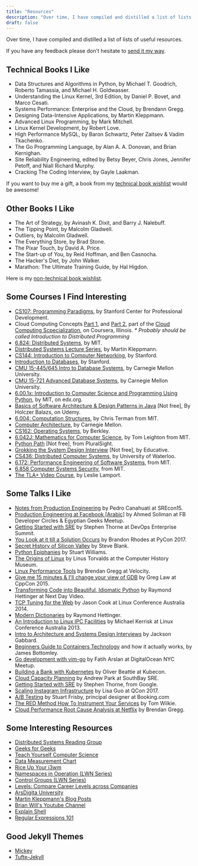 ```yaml
---
title: "Resources"
description: "Over time, I have compiled and distilled a list of lists of useful resources."
draft: false
---
```


Over time, I have compiled and distilled a list of lists of useful resources.

If you have any feedback please don't hesitate to [send it my way](/contact/).

## Technical Books I Like

- Data Structures and Algorithms in Python, by Michael T. Goodrich, Roberto Tamassia, and Michael H. Goldwasser.
- Understanding the Linux Kernel, 3rd Edition, by Daniel P. Bovet, and Marco Cesati.
- Systems Performance: Enterprise and the Cloud, by Brendann Gregg.
- Designing Data-Intensive Applications, by Martin Kleppmann.
- Advanced Linux Programming, by Mark Mitchell.
- Linux Kernel Development, by Robert Love.
- High Performance MySQL, by Baron Schwartz, Peter Zaitsev & Vadim Tkachenko.
- The Go Programming Language, by Alan A. A. Donovan, and Brian Kernighan.
- Site Reliability Engineering, edited by Betsy Beyer, Chris Jones, Jennifer Petoff, and Niall Richard Murphy.
- Cracking The Coding Interview, by Gayle Laakman.

If you want to buy me a gift, a book from my [technical book wishlist](https://www.amazon.co.uk/hz/wishlist/ls/1ZVYP207HZR6H?type=wishlist&filter=unpurchased&sort=priority) would be awesome!

## Other Books I Like

- The Art of Strategy, by Avinash K. Dixit, and Barry J. Nalebuff.
- The Tipping Point, by Malcolm Gladwell.
- Outliers, by Malcolm Gladwell.
- The Everything Store, by Brad Stone.
- The Pixar Touch, by David A. Price.
- The Start-up of You, by Reid Hoffman, and Ben Casnocha.
- The Hacker's Diet, by John Walker.
- Marathon: The Ultimate Training Guide, by Hal Higdon.

Here is my [non-technical book wishlist](https://www.amazon.co.uk/hz/wishlist/ls/314HICF494KE3?type=wishlist&filter=unpurchased&sort=priority).

## Some Courses I Find Interesting

- [CS107: Programming Paradigms](https://see.stanford.edu/Course/CS107), by Stanford Center for Professional Development.
- Cloud Computing Concepts [Part 1](https://www.coursera.org/learn/cloud-computing), and [Part 2](https://www.coursera.org/learn/cloud-computing-2), part of the [Cloud Computing Scpecialization](https://www.coursera.org/specializations/cloud-computing), on Coursera, Illinois. _\* Probably should be called Introduction to Distributed Programming_
- [6.824: Distributed Systems](https://www.youtube.com/playlist?list=PLrw6a1wE39_tb2fErI4-WkMbsvGQk9_UB), by MIT.
- [Distributed Systems Lecture
  Series](https://www.youtube.com/playlist?list=PLeKd45zvjcDFUEv_ohr_HdUFe97RItdiB), by Martin
  Kleppmann.
- [CS144: Introduction to Computer Networking](https://lagunita.stanford.edu/courses/Engineering/Networking-SP/SelfPaced/about), by Stanford.
- [Introduction to Databases](https://online.stanford.edu/courses/soe-ydatabases-databases), by Stanford.
- [CMU 15-445/645 Intro to Database Systems](https://www.youtube.com/playlist?list=PLSE8ODhjZXjbohkNBWQs_otTrBTrjyohi), by Carnegie Mellon University.
- [CMU 15-721 Advanced Database Systems](https://www.youtube.com/playlist?list=PLSE8ODhjZXja7K1hjZ01UTVDnGQdx5v5U), by Carnegie Mellon University.
- [6.00.1x: Introduction to Computer Science and Programming Using Python](https://www.edx.org/course/introduction-computer-science-mitx-6-00-1x-11), by MIT, on edx.org.
- [Basics of Software Architecture & Design Patterns in Java](https://www.udemy.com/basics-of-software-architecture-design-in-java/) \[Not free\], By Holczer Balazs, on Udemy.
- [6.004: Computation Structures](https://www.youtube.com/playlist?list=PLMmkIYwZrM0XDxELmwRluWcoqZ--dHk_D), by Chris Terman from MIT.
- [Computer Architecture](https://www.youtube.com/playlist?list=PL5PHm2jkkXmi5CxxI7b3JCL1TWybTDtKq), by Carnegie Mellon.
- [CS162: Operating Systems](https://www.youtube.com/playlist?list=PL--jIyXjDXf6Q4XA6q8RYnyChYzJ0K0F2), by Berkley.
- [6.042J: Mathematics for Computer Science](https://www.youtube.com/playlist?list=PLB7540DEDD482705B), by Tom Leighton from MIT.
- [Python Path](https://www.pluralsight.com/paths/python) \[Not free\], from PluralSight.
- [Grokking the System Design Interview](https://www.educative.io/collection/5668639101419520/5649050225344512) \[Not free\], by Educative.
- [CS436: Distributed Computer Systems](https://www.youtube.com/playlist?list=PLawkBQ15NDEkDJ5IyLIJUTZ1rRM9YQq6N), by University of Waterloo.
- [6.172: Performance Engineering of Software Systems](https://ocw.mit.edu/courses/electrical-engineering-and-computer-science/6-172-performance-engineering-of-software-systems-fall-2010/index.htm), from MIT.
- [6.858 Computer Systems Security](https://www.youtube.com/playlist?list=PLUl4u3cNGP62K2DjQLRxDNRi0z2IRWnNh), from MIT.
- [The TLA+ Video Course](http://lamport.azurewebsites.net/video/videos.html), by Leslie Lamport.

## Some Talks I Like

- [Notes from Production Engineering](https://www.youtube.com/watch?v=ugkkza3vKbc) by Pedro Canahuati at SREcon15.
- [Production Engineering at Facebook \[Arabic\]](https://www.youtube.com/watch?v=DeWkPsFq3cc) by Ahmed Soliman at FB Developer Circles & Egyptian Geeks Meetup.
- [Getting Started with SRE](https://www.youtube.com/watch?v=c-w_GYvi0eA) by Stephen Thorne at DevOps Enterprise Summit.
- [You Look at it till a Solution Occurs](https://www.youtube.com/watch?v=S0CU0VqcYhI) by Brandon Rhodes at PyCon 2017.
- [Secret History of Silicon Valley](https://www.youtube.com/watch?v=ZTC_RxWN_xo) by Steve Blank.
- [Python Epiphanies](https://www.youtube.com/watch?v=Pi9NpxAvYSs) by Stuart Williams.
- [The Origins of Linux](https://www.youtube.com/watch?v=WVTWCPoUt8w) by Linus Torvalds at the Computer History Museum.
- [Linux Performance Tools](https://www.youtube.com/watch?v=FJW8nGV4jxY&list=PLuIKgvdnYfKAj3uLKtNgu69VkAn023WOX) by Brendan Gregg at Velocity.
- [Give me 15 minutes & I'll change your view of GDB](https://www.youtube.com/watch?v=PorfLSr3DDI) by Greg Law at CppCon 2015.
- [Transforming Code into Beautiful, Idiomatic Python](https://www.youtube.com/watch?v=OSGv2VnC0go) by Raymond Hettinger at Next Day Video.
- [TCP Tuning for the Web](https://www.youtube.com/watch?v=gfYYggNkM20) by Jason Cook at Linux Conference Australia 2014.
- [Modern Dictionaries](https://www.youtube.com/watch?v=p33CVV29OG8) by Raymond Hettinger.
- [An Introduction to Linux IPC Facilities](https://www.youtube.com/watch?v=vU2HDf5ZhO4) by Michael Kerrisk at Linux Conference Australia 2013.
- [Intro to Architecture and Systems Design Interviews](https://www.youtube.com/watch?v=ZgdS0EUmn70) by Jackson Gabbard.
- [Beginners Guide to Containers Technology](https://www.youtube.com/watch?v=YsYzMPptB-k) and how it actually works, by James Bottomley.
- [Go development with vim-go](https://www.youtube.com/watch?v=7BqJ8dzygtU) by Fatih Arslan at DigitalOcean NYC Meetup.
- [Building a Bank with Kubernetes](https://www.youtube.com/watch?v=YkOY7DgXKyw) by Oliver Beattie at Kubecon.
- [Cloud Capacity Planning](https://www.youtube.com/watch?v=MDQ0uEUmLOo) by Andrew Park at SouthBay SRE.
- [Getting Started with SRE](https://www.youtube.com/watch?v=c-w_GYvi0eA&feature=youtu.be) by Stephen Thorne, from Google.
- [Scaling Instagram Infrastructure](https://www.youtube.com/watch?v=hnpzNAPiC0E&feature=youtu.be) by Lisa Guo at QCon 2017.
- [A/B Testing](https://www.youtube.com/watch?v=VQpQ0YHSfqM) by Stuart Frisby, principal designer at Booking.com
- [The RED Method How To Instrument Your Services](https://www.youtube.com/watch?v=TJLpYXbnfQ4) by Tom Wilkie.
- [Cloud Performance Root Cause Analysis at Netflix](https://www.youtube.com/watch?v=03EC8uA30Pw) by Brendan Gregg.

## Some Interesting Resources

- [Distributed Systems Reading Group](http://dsrg.pdos.csail.mit.edu/papers/)
- [Geeks for Geeks](https://www.geeksforgeeks.org)
- [Teach Yourself Computer Science](https://teachyourselfcs.com/)
- [Data Measurement Chart](http://www.wu.ece.ufl.edu/links/dataRate/DataMeasurementChart.html)
- [Rice Up Your i3wm](https://www.youtube.com/playlist?list=PL5ze0DjYv5DbCv9vNEzFmP6sU7ZmkGzcf)
- [Namespaces in Operation (LWN Series)](https://lwn.net/Articles/531114/)
- [Control Groups (LWN Series)](https://lwn.net/Articles/603762/)
- [Levels: Compare Career Levels across Companies](https://www.levels.fyi)
- [ArsDigita University](http://www.aduni.org/)
- [Martin Kleppmann's Blog Posts](https://martin.kleppmann.com/archive.html)
- [Brian Will's Youtube Channel](https://www.youtube.com/user/briantwill/featured)
- [Explain Shell](https://explainshell.com)
- [Regular Expressions 101](https://regex101.com)

## Good Jekyll Themes

- [Mickey](https://github.com/vincentchan/mickey)
- [Tufte-Jekyll](https://github.com/clayh53/tufte-jekyll)

